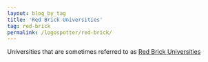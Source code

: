 ```yaml
---
layout: blog_by_tag
title: 'Red Brick Universities'
tag: red-brick
permalink: /logospotter/red-brick/
---
```


Universities that are sometimes referred to as [Red Brick Universities](https://en.wikipedia.org/wiki/Red_brick_university)
